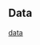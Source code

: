 ## Data

[data](https://drive.google.com/file/d/1pTKkQ-RGdE8fmCN5APsV1h3DRmJ7gRq3/view?usp=sharing)

